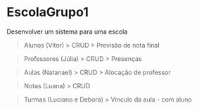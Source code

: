 # EscolaGrupo1
Desenvolver um sistema para uma escola
> Alunos (Vitor)
    > CRUD
    > Previsão de nota final
 
> Professores (Júlia)
    > CRUD
    > Presenças

> Aulas (Natanael)
    > CRUD
    > Alocação de professor

> Notas (Luana)
    > CRUD

> Turmas (Luciano e Debora)
    > Vinculo da aula - com aluno
